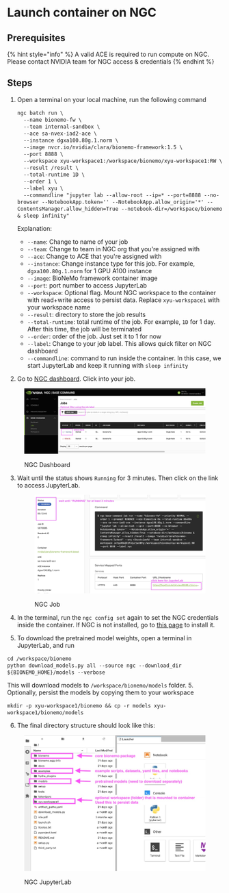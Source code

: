 # Launch container on NGC

## Prerequisites

{% hint style="info" %}
A valid ACE is required to run compute on NGC. Please contact NVIDIA team for NGC access & credentials
{% endhint %}

## Steps

1.  Open a terminal on your local machine, run the following command

    ```shell
    ngc batch run \
      --name bionemo-fw \
      --team internal-sandbox \
      --ace sa-nvex-iad2-ace \
      --instance dgxa100.80g.1.norm \
      --image nvcr.io/nvidia/clara/bionemo-framework:1.5 \
      --port 8888 \
      --workspace xyu-workspace1:/workspace/bionemo/xyu-workspace1:RW \
      --result /result \
      --total-runtime 1D \
      --order 1 \
      --label xyu \
      --commandline "jupyter lab --allow-root --ip=* --port=8888 --no-browser --NotebookApp.token='' --NotebookApp.allow_origin='*' --ContentsManager.allow_hidden=True --notebook-dir=/workspace/bionemo & sleep infinity"
    ```

    Explanation:

    * `--name`: Change to name of your job
    * `--team`: Change to team in NGC org that you're assigned with
    * `--ace`: Change to ACE that you're assigned with
    * `--instance`: Change instance type for this job. For example, `dgxa100.80g.1.norm` for 1 GPU A100 instance
    * `--image`: BioNeMo framework container image
    * `--port`: port number to access JupyterLab
    * `--workspace`: Optional flag. Mount NGC workspace to the container with read+write access to persist data. Replace `xyu-workspace1` with your workspace name
    * `--result`: directory to store the job results
    * `--total-runtime`: total runtime of the job. For example, `1D` for 1 day. After this time, the job will be terminated
    * `--order`: order of the job. Just set it to 1 for now
    * `--label`: Change to your job label. This allows quick filter on NGC dashboard
    * `--commandline`: command to run inside the container. In this case, we start JupyterLab and keep it running with `sleep infinity`

2. Go to [NGC dashboard](https://bc.ngc.nvidia.com/jobs). Click into your job.
  <figure><img src="../.gitbook/assets/images/ngc-dashboard.jpg" alt=""><figcaption><p>NGC Dashboard</p></figcaption></figure>

3. Wait until the status shows `Running` for 3 minutes. Then click on the link to access JupyterLab. 
    <figure><img src="../.gitbook/assets/images/ngc-job.jpg" alt=""><figcaption><p>NGC Job</p></figcaption></figure>

4. In the terminal, run the `ngc config set` again to set the NGC credentials inside the container. If NGC is not installed, go to [this page](https://org.ngc.nvidia.com/setup/installers/cli) to install it.

5. To download the pretrained model weights, open a terminal in JupyterLab, and run

  ```shell
  cd /workspace/bionemo
  python download_models.py all --source ngc --download_dir ${BIONEMO_HOME}/models --verbose
  ```
  
  This will download models to `/workspace/bionemo/models` folder. 5. Optionally, persist the models by copying them to your workspace

  ```shell
  mkdir -p xyu-workspace1/bionemo && cp -r models xyu-workspace1/bionemo/models
  ```

6. The final directory structure should look like this:
  <figure><img src="../.gitbook/assets/images/ngc-jupyterlab.jpg" alt=""><figcaption><p>NGC JupyterLab</p></figcaption></figure>
